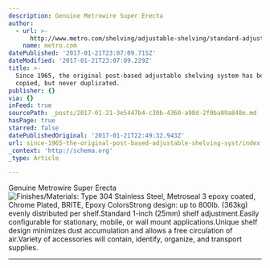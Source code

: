 ```yaml
---
description: Genuine Metrowire Super Erecta
author:
  - url: >-
      http://www.metro.com/shelving/adjustable-shelving/standard-adjustment/super-erecta-shelving
    name: metro.com
datePublished: '2017-01-21T23:07:09.715Z'
dateModified: '2017-01-21T23:07:09.229Z'
title: >-
  Since 1965, the original post-based adjustable shelving system has been
  copied, but never duplicated. 
publisher: {}
via: {}
inFeed: true
sourcePath: _posts/2017-01-21-3e5447b4-c30b-4360-a98d-2f0ba09a848e.md
hasPage: true
starred: false
datePublishedOriginal: '2017-01-21T22:49:32.943Z'
url: since-1965-the-original-post-based-adjustable-shelving-syst/index.html
_context: 'http://schema.org'
_type: Article

---
```

Genuine Metrowire Super Erecta
![Finishes/Materials: Type 304 Stainless Steel, Metroseal 3 epoxy coated, Chrome Plated, BRITE, Epoxy ColorsStrong design: up to 800lb. (363kg) evenly distributed per shelf.Standard 1-inch (25mm) shelf adjustment.Easily configurable for stationary, mobile, or wall mount applications.Unique shelf design minimizes dust accumulation and allows a free circulation of air.Variety of accessories will contain, identify, organize, and transport supplies.](https://the-grid-user-content.s3-us-west-2.amazonaws.com/f7fc91f8-bdf3-4479-8f8d-8abaab4f97af.jpg)

---